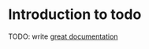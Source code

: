 # Introduction to todo

TODO: write [great documentation](http://jacobian.org/writing/what-to-write/)
